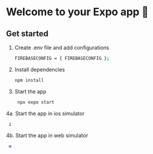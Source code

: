 # Welcome to your Expo app 👋
## Get started
1. Create .env file and add configurations
   ```bash
   FIREBASECONFIG = { FIREBASECONFIG };
   ```

3. Install dependencies

   ```bash
   npm install
   ```

4. Start the app

   ```bash
    npx expo start
   ```

4a. Start the app in ios simulator

   ```bash
    i
   ```
4b. Start the app in web simulator 

   ```bash
    w
   ```
